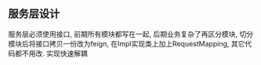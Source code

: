 ## 服务层设计
服务层必须使用接口, 前期所有模块都写在一起, 后期业务复杂了再区分模块, 切分模块后将接口拷贝一份改为feign, 在Impl实现类上加上RequestMapping, 其它代码都不用改. 实现快速解耦